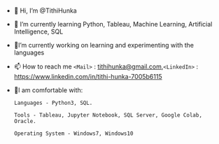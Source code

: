 ![]()
- 👋 Hi, I’m @TithiHunka 
- 🌱 I’m currently learning Python, Tableau, Machine Learning, Artificial Intelligence, SQL
- 🌱I’m currently working on learning and experimenting with the languages
- 📫 How to reach me `<Mail>` : <tithihunka@gmail.com>,`<LinkedIn>` : <https://www.linkedin.com/in/tithi-hunka-7005b6115>
- 🌈I am comfortable with: 
      
      Languages - Python3, SQL.
     
      Tools - Tableau, Jupyter Notebook, SQL Server, Google Colab, Oracle.
      
      Operating System - Windows7, Windows10
<!---
TithiHunka/TithiHunka is a ✨ special ✨ repository because its `README.md` (this file) appears on your GitHub profile.
You can click the Preview link to take a look at your changes.
--->
